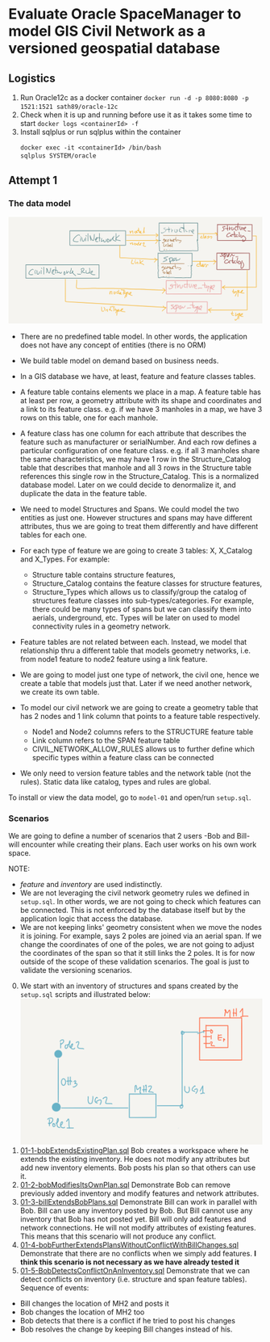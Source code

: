 # Evaluate Oracle SpaceManager to model GIS Civil Network as a versioned geospatial database

## Logistics

1. Run Oracle12c as a docker container
  `docker run -d -p 8080:8080 -p 1521:1521 sath89/oracle-12c`
2. Check when it is up and running before use it as it takes some time to start
  `docker logs <containerId> -f`
3. Install sqlplus or run sqlplus within the container
   ```
   docker exec -it <containerId> /bin/bash
   sqlplus SYSTEM/oracle
   ```

## Attempt 1

### The data model

![data model](model-01.png)

- There are no predefined table model. In other words, the application does not have any concept of entities (there is no ORM)
- We build table model on demand based on business needs.
- In a GIS database we have, at least, feature and feature classes tables.
- A feature table contains elements we place in a map. A feature table has at least per row, a geometry attribute with its shape and coordinates and a link to its feature class. e.g. if we have 3 manholes in a map, we have 3 rows on this table, one for each manhole.
- A feature class has one column for each attribute that describes the feature such as manufacturer or serialNumber. And each row defines a particular configuration of one feature class. e.g. if all 3 manholes share the same characteristics, we may have 1 row in the Structure_Catalog table that describes that manhole and all 3 rows in the Structure table references this single row in the Structure_Catalog. This is a normalized database model. Later on we could decide to denormalize it, and duplicate the data in the feature table.
- We need to model Structures and Spans. We could model the two entities as just one. However structures and spans may have different attributes, thus we are going to treat them differently and have different tables for each one.
- For each type of feature we are going to create 3 tables: X, X_Catalog and X_Types. For example:
  - Structure table contains structure features,
  - Structure_Catalog contains the feature classes for structure features,
  - Structure_Types which allows us to classify/group the catalog of structures feature classes into sub-types/categories. For example, there could be many types of spans but we can classify them into aerials, underground, etc. Types will be later on used to model connectivity rules in a geometry network.
- Feature tables are not related between each. Instead, we model that relationship thru a different table that models geometry networks, i.e. from node1 feature to node2 feature using a link feature.  
- We are going to model just one type of network, the civil one, hence we create a table that models just that. Later if we need another network, we create its own table.
- To model our civil network we are going to create a geometry table that has 2 nodes and 1 link column that points to a feature table respectively.
   - Node1 and Node2 columns refers to the STRUCTURE feature table
   - Link column refers to the SPAN feature table
   - CIVIL_NETWORK_ALLOW_RULES allows us to further define which specific types within a feature class can be connected

- We only need to version feature tables and the network table (not the rules). Static data like catalog, types and rules are global.

To install or view the data model, go to `model-01` and open/run `setup.sql`.


### Scenarios

We are going to define a number of scenarios that 2 users -Bob and Bill- will encounter while creating their plans. Each user works on his own work space.

NOTE:
- *feature* and *inventory* are used indistinctly.
- We are not leveraging the civil network geometry rules we defined in `setup.sql`. In other words, we are not going to check which features can be connected. This is not enforced by the database itself but by the application logic that access the database.
- We are not keeping links' geometry consistent when we move the nodes it is joining. For example, says 2 poles are joined via an aerial span. If we change the coordinates of one of the poles, we are not going to adjust the coordinates of the span so that it still links the 2 poles. It is for now outside of the scope of these validation scenarios. The goal is just to validate the versioning scenarios.


0. We start with an inventory of structures and spans created by the `setup.sql` scripts and illustrated below:
  ![initial inventory](inventory-0.png)
1. [01-1-bobExtendsExistingPlan.sql](model-01/01-1-bobExtendsExistingPlan.sql) Bob creates a workspace where he extends the existing inventory. He does not modify any attributes but add new inventory elements. Bob posts his plan so that others can use it.
3. [01-2-bobModifiesItsOwnPlan.sql](model-01/01-2-bobModifiesItsOwnPlan.sql) Demonstrate Bob can remove previously added inventory and modify features and network attributes.
4. [01-3-billExtendsBobPlans.sql](model-01/01-3-billExtendsBobPlans.sql) Demonstrate Bill can work in parallel with Bob. Bill can use any inventory posted by Bob. But Bill cannot use any inventory that Bob has not posted yet. Bill will only add features and network connections. He will not modify attributes of existing features. This means that this scenario will not produce any conflict.
5. [01-4-bobFurtherExtendsPlansWithoutConflictWithBillChanges.sql](model-01/01-4-bobFurtherExtendsPlansWithoutConflictWithBillChanges.sql) Demonstrate that there are no conflicts when we simply add features. **I think this scenario is not necessary as we have already tested it**
6. [01-5-BobDetectsConflictOnAnInventory.sql](model-01/01-5-BobDetectsConflictOnAnInventory.sql) Demonstrate that we can detect conflicts on inventory (i.e. structure and span feature tables). Sequence of events:
  - Bill changes the location of MH2 and posts it
  - Bob changes the location of MH2 too
  - Bob detects that there is a conflict if he tried to post his changes
  - Bob resolves the change by keeping Bill changes instead of his.
